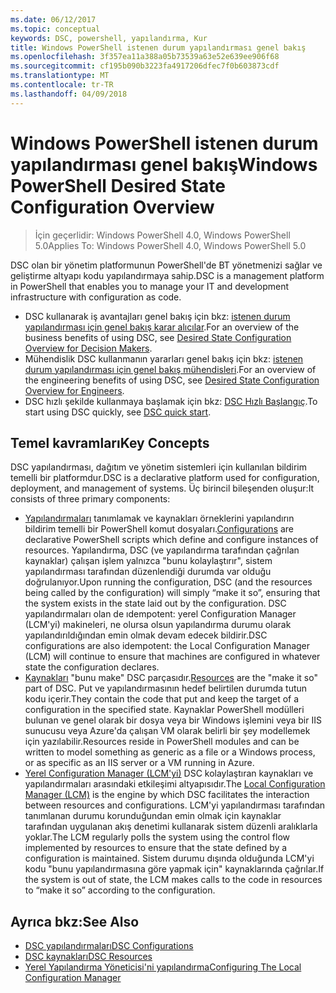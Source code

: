 ```yaml
---
ms.date: 06/12/2017
ms.topic: conceptual
keywords: DSC, powershell, yapılandırma, Kur
title: Windows PowerShell istenen durum yapılandırması genel bakış
ms.openlocfilehash: 3f357ea11a388a05b73539a63e52e639ee906f68
ms.sourcegitcommit: cf195b090b3223fa4917206dfec7f0b603873cdf
ms.translationtype: MT
ms.contentlocale: tr-TR
ms.lasthandoff: 04/09/2018
---
```

# <a name="windows-powershell-desired-state-configuration-overview"></a><span data-ttu-id="92a55-103">Windows PowerShell istenen durum yapılandırması genel bakış</span><span class="sxs-lookup"><span data-stu-id="92a55-103">Windows PowerShell Desired State Configuration Overview</span></span>

> <span data-ttu-id="92a55-104">İçin geçerlidir: Windows PowerShell 4.0, Windows PowerShell 5.0</span><span class="sxs-lookup"><span data-stu-id="92a55-104">Applies To: Windows PowerShell 4.0, Windows PowerShell 5.0</span></span>

<span data-ttu-id="92a55-105">DSC olan bir yönetim platformunun PowerShell'de BT yönetmenizi sağlar ve geliştirme altyapı kodu yapılandırmaya sahip.</span><span class="sxs-lookup"><span data-stu-id="92a55-105">DSC is a management platform in PowerShell that enables you to manage your IT and development infrastructure with configuration as code.</span></span>

- <span data-ttu-id="92a55-106">DSC kullanarak iş avantajları genel bakış için bkz: [istenen durum yapılandırması için genel bakış karar alıcılar](decisionMaker.md).</span><span class="sxs-lookup"><span data-stu-id="92a55-106">For an overview of the business benefits of using DSC, see [Desired State Configuration Overview for Decision Makers](decisionMaker.md).</span></span>
- <span data-ttu-id="92a55-107">Mühendislik DSC kullanmanın yararları genel bakış için bkz: [istenen durum yapılandırması için genel bakış mühendisleri](DscForEngineers.md).</span><span class="sxs-lookup"><span data-stu-id="92a55-107">For an overview of the engineering benefits of using DSC, see [Desired State Configuration Overview for Engineers](DscForEngineers.md).</span></span>
- <span data-ttu-id="92a55-108">DSC hızlı şekilde kullanmaya başlamak için bkz: [DSC Hızlı Başlangıç](quickStart.md).</span><span class="sxs-lookup"><span data-stu-id="92a55-108">To start using DSC quickly, see [DSC quick start](quickStart.md).</span></span>

## <a name="key-concepts"></a><span data-ttu-id="92a55-109">Temel kavramları</span><span class="sxs-lookup"><span data-stu-id="92a55-109">Key Concepts</span></span>

<span data-ttu-id="92a55-110">DSC yapılandırması, dağıtım ve yönetim sistemleri için kullanılan bildirim temelli bir platformdur.</span><span class="sxs-lookup"><span data-stu-id="92a55-110">DSC is a declarative platform used for configuration, deployment, and management of systems.</span></span> <span data-ttu-id="92a55-111">Üç birincil bileşenden oluşur:</span><span class="sxs-lookup"><span data-stu-id="92a55-111">It consists of three primary components:</span></span>

- <span data-ttu-id="92a55-112">[Yapılandırmaları](configurations.md) tanımlamak ve kaynakları örneklerini yapılandırın bildirim temelli bir PowerShell komut dosyaları.</span><span class="sxs-lookup"><span data-stu-id="92a55-112">[Configurations](configurations.md) are declarative PowerShell scripts which define and configure instances of resources.</span></span>
    <span data-ttu-id="92a55-113">Yapılandırma, DSC (ve yapılandırma tarafından çağrılan kaynaklar) çalışan işlem yalnızca "bunu kolaylaştırır", sistem yapılandırması tarafından düzenlendiği durumda var olduğu doğrulanıyor.</span><span class="sxs-lookup"><span data-stu-id="92a55-113">Upon running the configuration, DSC (and the resources being called by the configuration) will simply “make it so”, ensuring that the system exists in the state laid out by the configuration.</span></span>
    <span data-ttu-id="92a55-114">DSC yapılandırmaları olan de ıdempotent: yerel Configuration Manager (LCM'yi) makineleri, ne olursa olsun yapılandırma durumu olarak yapılandırıldığından emin olmak devam edecek bildirir.</span><span class="sxs-lookup"><span data-stu-id="92a55-114">DSC configurations are also idempotent: the Local Configuration Manager (LCM) will continue to ensure that machines are configured in whatever state the configuration declares.</span></span>
- <span data-ttu-id="92a55-115">[Kaynakları](resources.md) "bunu make" DSC parçasıdır.</span><span class="sxs-lookup"><span data-stu-id="92a55-115">[Resources](resources.md) are the "make it so" part of DSC.</span></span> <span data-ttu-id="92a55-116">Put ve yapılandırmasının hedef belirtilen durumda tutun kodu içerir.</span><span class="sxs-lookup"><span data-stu-id="92a55-116">They contain the code that put and keep the target of a configuration in the specified state.</span></span>
    <span data-ttu-id="92a55-117">Kaynaklar PowerShell modülleri bulunan ve genel olarak bir dosya veya bir Windows işlemini veya bir IIS sunucusu veya Azure'da çalışan VM olarak belirli bir şey modellemek için yazılabilir.</span><span class="sxs-lookup"><span data-stu-id="92a55-117">Resources reside in PowerShell modules and can be written to model something as generic as a file or a Windows process, or as specific as an IIS server or a VM running in Azure.</span></span>
- <span data-ttu-id="92a55-118">[Yerel Configuration Manager (LCM'yi)](metaConfig.md) DSC kolaylaştıran kaynakları ve yapılandırmaları arasındaki etkileşimi altyapısıdır.</span><span class="sxs-lookup"><span data-stu-id="92a55-118">The [Local Configuration Manager (LCM)](metaConfig.md) is the engine by which DSC facilitates the interaction between resources and configurations.</span></span>
    <span data-ttu-id="92a55-119">LCM'yi yapılandırması tarafından tanımlanan durumu korunduğundan emin olmak için kaynaklar tarafından uygulanan akış denetimi kullanarak sistem düzenli aralıklarla yoklar.</span><span class="sxs-lookup"><span data-stu-id="92a55-119">The LCM regularly polls the system using the control flow implemented by resources to ensure that the state defined by a configuration is maintained.</span></span>
    <span data-ttu-id="92a55-120">Sistem durumu dışında olduğunda LCM'yi kodu "bunu yapılandırmasına göre yapmak için" kaynaklarında çağrılar.</span><span class="sxs-lookup"><span data-stu-id="92a55-120">If the system is out of state, the LCM makes calls to the code in resources to “make it so” according to the configuration.</span></span>

## <a name="see-also"></a><span data-ttu-id="92a55-121">Ayrıca bkz:</span><span class="sxs-lookup"><span data-stu-id="92a55-121">See Also</span></span>

- [<span data-ttu-id="92a55-122">DSC yapılandırmaları</span><span class="sxs-lookup"><span data-stu-id="92a55-122">DSC Configurations</span></span>](configurations.md)
- [<span data-ttu-id="92a55-123">DSC kaynakları</span><span class="sxs-lookup"><span data-stu-id="92a55-123">DSC Resources</span></span>](resources.md)
- [<span data-ttu-id="92a55-124">Yerel Yapılandırma Yöneticisi'ni yapılandırma</span><span class="sxs-lookup"><span data-stu-id="92a55-124">Configuring The Local Configuration Manager</span></span>](metaConfig.md)